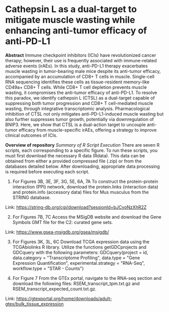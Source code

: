 # Cathepsin L as a dual-target to mitigate muscle wasting while enhancing anti-tumor efficacy of anti-PD-L1

**Abstract**
Immune checkpoint inhibitors (ICIs) have revolutionized cancer therapy; however, their use is frequently associated with immune-related adverse events (irAEs). In this study, anti-PD-L1 therapy exacerbates muscle wasting in tumor-bearing male mice despite its anti-tumor efficacy, accompanied by an accumulation of CD8+ T cells in muscle. Single-cell RNA sequencing identifies these cells as tissue-resident memory-like CD49a+ CD8+ T cells. While CD8+ T cell depletion prevents muscle wasting, it compromises the anti-tumor efficacy of anti-PD-L1. To resolve this paradox, we identify cathepsin L (CTSL) as a dual-target capable of suppressing both tumor progression and CD8+ T cell-mediated muscle wasting, through integrative transcriptomic analysis. Pharmacological inhibition of CTSL not only mitigates anti-PD-L1-induced muscle wasting but also further suppresses tumor growth, potentially via downregulation of BNIP3. Here, we show that CTSL is a dual-action target to uncouple anti-tumor efficacy from muscle-specific irAEs, offering a strategy to improve clinical outcomes of ICIs.


**Overview of repository**
*Summary of R Script Execution*
There are seven R scripts, each corresponding to a specific figure. To run these scripts, you must first download the necessary R data (Rdata). This data can be obtained from either a provided compressed file (.zip) or from the databases detailed below. After downloading, appropriate data processing is required before executing each script.

1. For Figures 3B, 3E, 3F, 3G, 5E, 6A, 7A
To construct the protein-protein interaction (PPI) network, download the protein.links (interaction data) and protein.info (accessory data) files for Mus musculus from the STRING database.

Link: https://string-db.org/cgi/download?sessionId=bJCyoNzXhR2Z

2. For Figures 7B, 7C
Access the MSigDB website and download the Gene Symbols GMT file for the C2: curated gene sets.

Link: https://www.gsea-msigdb.org/gsea/msigdb/

3. For Figures 3K, 3L, 6C
Download TCGA expression data using the TCGAbiolinks R library. Utilize the functions getGDCprojects and GDCquery with the following parameters:
GDCquery(project = id, 
         data.category = "Transcriptome Profiling", 
         data.type = "Gene Expression Quantification", 
         experimental.strategy = "RNA-Seq",
         workflow.type = "STAR - Counts")

4. For Figure 7
From the GTEx portal, navigate to the RNA-seq section and download the following files: RSEM_transcript_tpm.txt.gz and RSEM_transcript_expected_count.txt.gz.

Link: https://gtexportal.org/home/downloads/adult-gtex/bulk_tissue_expression
